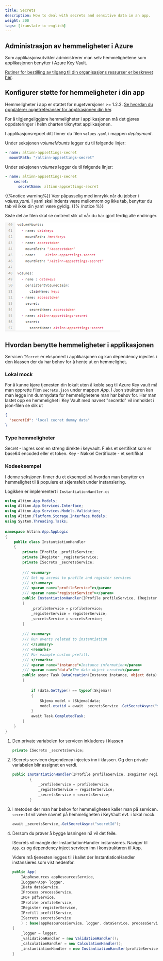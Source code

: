 ```yaml
---
title: Secrets
description: How to deal with secrets and sensitive data in an app.
weight: 300
tags: [translate-to-english]
---
```


## Administrasjon av hemmeligheter i Azure

Som applikasjonsutvikler administrerer man selv hemmelighetene som applikasjonen benytter i Azure Key Vault.

[Rutiner for bestilling av tilgang til din organisasjons ressurser er beskrevet her](../../../getting-started/access-management/apps/).

## Konfigurer støtte for hemmeligheter i din app

Hemmeligheter i app er støttet for nugetversjoner >= 1.2.2.
[Se hvordan du oppdaterer nugetreferanser for applikasjonen din her](../update/#nuget-pakker).

For å tilgjengeliggjøre hemmeligheter i applikasjonen må det gjøres oppdateringer i helm charten tilknyttet applikasjonen.

I applikasjonsrepoet ditt finner du filen `values.yaml` i mappen _deployment_.

Under seksjonen _volumeMounts_ legger du til følgende linjer:

```yaml
- name: altinn-appsettings-secret
  mountPath: "/altinn-appsettings-secret"
```

Under seksjonen _volumes_ legger du til følgende linjer:

```yaml
- name: altinn-appsettings-secret
    secret:
      secretName: altinn-appsettings-secret
```

{{%notice warning%}}
Vær påpasselig med innrykk når du jobber i _values.yaml_.
I yaml skal indents være mellomrom og ikke tab, benytter du tab vil ikke din yaml være gyldig.
{{% /notice %}}

Siste del av filen skal se omtrent slik ut når du har gjort ferdig alle endringer.

![Steg 1](yaml.png)

## Hvordan benytte hemmeligheter i applikasjonen

Servicen `ISecret` er eksponert i applikasjonen og kan dependency injectes
i den klassen der du har behov for å hente ut en hemmelighet.

### Lokal mock

For å kunne kjøre tjenesten din lokalt uten å koble seg til Azure Key vault
må man opprette filen `secrets.json` under mappen _App_.
I Json strukturen kan man legge inn dummydata for hemmelighetene man har behov for.
Har man lastet opp en hemmelighet i Key Vault med navnet "secretId" vil innholdet i json-filen se slik ut

```json
{
  "secretId": "local cecret dummy data"
}
```

### Type hemmeligheter

Secret - lagres som en streng direkte i keyvault. F.eks et sertifikat som er base64 encoded eller et token.
Key - Nøkkel
Certificate - et sertifikat

### Kodeeksempel

I denne seksjonen finner du et eksempel på hvordan man benytter en hemmelighet
til å populere et skjemafelt under instansiering.

Logikken er implementert i `InstantiationHandler.cs`

```cs
using Altinn.App.Models;
using Altinn.App.Services.Interface;
using Altinn.App.Services.Models.Validation;
using Altinn.Platform.Storage.Interface.Models;
using System.Threading.Tasks;

namespace Altinn.App.AppLogic
{
    public class InstantiationHandler
    {
        private IProfile _profileService;
        private IRegister _registerService;
        private ISecrets _secretsService;

        /// <summary>
        /// Set up access to profile and register services
        /// </summary>
        /// <param name="profileService"></param>
        /// <param name="registerService"></param>
        public InstantiationHandler(IProfile profileService, IRegister registerService, ISecrets secretsService)
        {
            _profileService = profileService;
            _registerService = registerService;
            _secretsService = secretsService;
        }

        /// <summary>
        /// Run events related to instantiation
        /// </summary>
        /// <remarks>
        /// For example custom prefill.
        /// </remarks>
        /// <param name="instance">Instance information</param>
        /// <param name="data">The data object created</param>
        public async Task DataCreation(Instance instance, object data)
        {

            if (data.GetType() == typeof(Skjema))
            {
                Skjema model = (Skjema)data;
                model.etatid = await _secretsService_.GetSecretAsync("secretId");
            }
            await Task.CompletedTask;
        }
    }
}
```

1. Den private variabelen for servicen inkluderes i klassen

    ```cs
    private ISecrets _secretsService;
    ```

2. ISecrets servicen dependency injectes inn i klassen. Og den private variabelen blir assignet en verdi.

    ```cs
    public InstantiationHandler(IProfile profileService, IRegister registerService, ISecrets secretsService)
            {
                _profileService = profileService;
                _registerService = registerService;
                _secretsService = secretsService;
            }

    ```

3. I metoden der man har behov for hemmeligheten kaller man på servicen.
    `secretId` vil være navnet på hemmeligheten i KeyVault evt. i lokal mock.

    ```cs
    await _secretsService_.GetSecretAsync("secretId");
    ```

4. Dersom du prøver å bygge løsningen nå vil det feile.

    ISecrets vil mangle der InstantiationHandler instansieres. Naviger til `App.cs`
    og dependency inject servicen inn i konstruktøren til App.

    Videre må tjenesten legges til i kallet der InstantiationHandler instansieres som vist nedenfor.

    ```cs
    public App(
        IAppResources appResourcesService,
        ILogger<App> logger,
        IData dataService,
        IProcess processService,
        IPDF pdfService,
        IProfile profileService,
        IRegister registerService,
        IPrefill prefillService,
        ISecrets secretsService
        ) : base(appResourcesService, logger, dataService, processService, pdfService, prefillService)
    {
        _logger = logger;
        _validationHandler = new ValidationHandler();
        _calculationHandler = new CalculationHandler();
        _instantiationHandler = new InstantiationHandler(profileService, registerService, secretsService);
    }
    ```